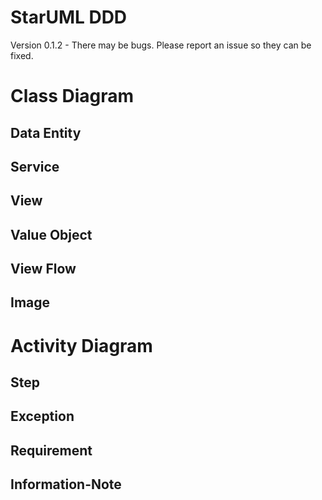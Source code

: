 # StarUML DDD

Version 0.1.2 - There may be bugs. Please report an issue so they can be fixed.

# Class Diagram

## Data Entity

## Service

## View

## Value Object

## View Flow

## Image

# Activity Diagram

## Step

## Exception

## Requirement

## Information-Note
